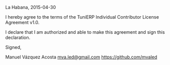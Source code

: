 La Habana, 2015-04-30

I hereby agree to the terms of the TuniERP Individual Contributor License
Agreement v1.0.

I declare that I am authorized and able to make this agreement and sign this
declaration.

Signed,

Manuel Vázquez Acosta mva.led@gmail.com https://github.com/mvaled
